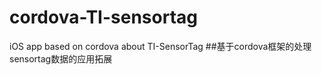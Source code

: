 # cordova-TI-sensortag
iOS app based on cordova about TI-SensorTag
##基于cordova框架的处理sensortag数据的应用拓展
